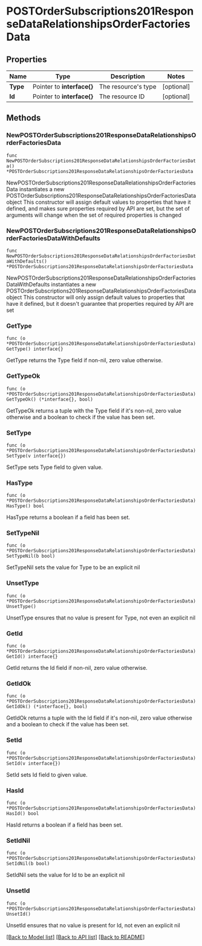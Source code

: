 # POSTOrderSubscriptions201ResponseDataRelationshipsOrderFactoriesData

## Properties

Name | Type | Description | Notes
------------ | ------------- | ------------- | -------------
**Type** | Pointer to **interface{}** | The resource&#39;s type | [optional] 
**Id** | Pointer to **interface{}** | The resource ID | [optional] 

## Methods

### NewPOSTOrderSubscriptions201ResponseDataRelationshipsOrderFactoriesData

`func NewPOSTOrderSubscriptions201ResponseDataRelationshipsOrderFactoriesData() *POSTOrderSubscriptions201ResponseDataRelationshipsOrderFactoriesData`

NewPOSTOrderSubscriptions201ResponseDataRelationshipsOrderFactoriesData instantiates a new POSTOrderSubscriptions201ResponseDataRelationshipsOrderFactoriesData object
This constructor will assign default values to properties that have it defined,
and makes sure properties required by API are set, but the set of arguments
will change when the set of required properties is changed

### NewPOSTOrderSubscriptions201ResponseDataRelationshipsOrderFactoriesDataWithDefaults

`func NewPOSTOrderSubscriptions201ResponseDataRelationshipsOrderFactoriesDataWithDefaults() *POSTOrderSubscriptions201ResponseDataRelationshipsOrderFactoriesData`

NewPOSTOrderSubscriptions201ResponseDataRelationshipsOrderFactoriesDataWithDefaults instantiates a new POSTOrderSubscriptions201ResponseDataRelationshipsOrderFactoriesData object
This constructor will only assign default values to properties that have it defined,
but it doesn't guarantee that properties required by API are set

### GetType

`func (o *POSTOrderSubscriptions201ResponseDataRelationshipsOrderFactoriesData) GetType() interface{}`

GetType returns the Type field if non-nil, zero value otherwise.

### GetTypeOk

`func (o *POSTOrderSubscriptions201ResponseDataRelationshipsOrderFactoriesData) GetTypeOk() (*interface{}, bool)`

GetTypeOk returns a tuple with the Type field if it's non-nil, zero value otherwise
and a boolean to check if the value has been set.

### SetType

`func (o *POSTOrderSubscriptions201ResponseDataRelationshipsOrderFactoriesData) SetType(v interface{})`

SetType sets Type field to given value.

### HasType

`func (o *POSTOrderSubscriptions201ResponseDataRelationshipsOrderFactoriesData) HasType() bool`

HasType returns a boolean if a field has been set.

### SetTypeNil

`func (o *POSTOrderSubscriptions201ResponseDataRelationshipsOrderFactoriesData) SetTypeNil(b bool)`

 SetTypeNil sets the value for Type to be an explicit nil

### UnsetType
`func (o *POSTOrderSubscriptions201ResponseDataRelationshipsOrderFactoriesData) UnsetType()`

UnsetType ensures that no value is present for Type, not even an explicit nil
### GetId

`func (o *POSTOrderSubscriptions201ResponseDataRelationshipsOrderFactoriesData) GetId() interface{}`

GetId returns the Id field if non-nil, zero value otherwise.

### GetIdOk

`func (o *POSTOrderSubscriptions201ResponseDataRelationshipsOrderFactoriesData) GetIdOk() (*interface{}, bool)`

GetIdOk returns a tuple with the Id field if it's non-nil, zero value otherwise
and a boolean to check if the value has been set.

### SetId

`func (o *POSTOrderSubscriptions201ResponseDataRelationshipsOrderFactoriesData) SetId(v interface{})`

SetId sets Id field to given value.

### HasId

`func (o *POSTOrderSubscriptions201ResponseDataRelationshipsOrderFactoriesData) HasId() bool`

HasId returns a boolean if a field has been set.

### SetIdNil

`func (o *POSTOrderSubscriptions201ResponseDataRelationshipsOrderFactoriesData) SetIdNil(b bool)`

 SetIdNil sets the value for Id to be an explicit nil

### UnsetId
`func (o *POSTOrderSubscriptions201ResponseDataRelationshipsOrderFactoriesData) UnsetId()`

UnsetId ensures that no value is present for Id, not even an explicit nil

[[Back to Model list]](../README.md#documentation-for-models) [[Back to API list]](../README.md#documentation-for-api-endpoints) [[Back to README]](../README.md)


